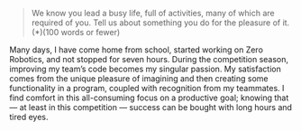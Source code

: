 > We know you lead a busy life, full of activities, many of which are required of you.
  Tell us about something you do for the pleasure of it.
  (*)(100 words or fewer)

Many days, I have come home from school, started working on Zero Robotics, and not stopped for seven hours.
During the competition season, improving my team’s code becomes my singular passion.
My satisfaction comes from the unique pleasure of imagining and then creating some functionality in a program, coupled with recognition from my teammates.
I find comfort in this all-consuming focus on a productive goal; knowing that — at least in this competition — success can be bought with long hours and tired eyes.

